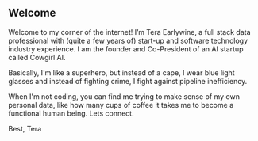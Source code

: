 ## Welcome

Welcome to my corner of the internet! I’m Tera Earlywine, a full stack data professional with (quite a few years of) start-up and software technology industry experience. I am the founder and Co-President of an AI startup called Cowgirl AI. 

Basically, I'm like a superhero, but instead of a cape, I wear blue light glasses and instead of fighting crime, I fight against pipeline inefficiency. 

When I'm not coding, you can find me trying to make sense of my own personal data, like how many cups of coffee it takes me to become a functional human being. Lets connect.

Best, 
Tera
